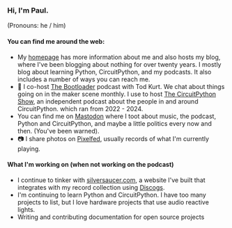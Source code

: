### Hi, I'm Paul. 

(Pronouns:  he / him)

<!--
**prcutler/prcutler** is a ✨ _special_ ✨ repository because its `README.md` (this file) appears on your GitHub profile.

Here are some ideas to get you started:

- 🔭 I’m currently working on ...
- 🌱 I’m currently learning ...
- 👯 I’m looking to collaborate on ...
- 🤔 I’m looking for help with ...
- 💬 Ask me about ...
- 📫 How to reach me: ...
- 😄 Pronouns: ...
- ⚡ Fun fact: ...
-->

#### You can find me around the web:
- My [homepage](https://www.paulcutler.org) has more information about me and also hosts my blog, where I've been blogging about nothing for over twenty years.  I mostly blog about learning Python, CircuitPython, and my podcasts.  It also includes a number of ways you can reach me.
- 🎤 I co-host [The Bootloader](https://thebootloader.net) podcast with Tod Kurt.  We chat about things going on in the maker scene monthly.  I use to host [The CircuitPython Show](https://circuitpythonshow.com), an independent podcast about the people in and around CircuitPython. which ran from 2022 - 2024.
- You can find me on <a href="https://hachyderm.io/@prcutler" rel="me">Mastodon</a> where I toot about music, the podcast, Python and CircuitPython, and maybe a little politics every now and then. (You've been warned).
- 📷 I share photos on [Pixelfed](https://pixelfed.social/prcutler), usually records of what I'm currently playing.

#### What I'm working on (when not working on the podcast)
- I continue to tinker with [silversaucer.com](https://silversaucer.com), a website I've built that integrates with my record collection using [Discogs](https://discogs.com).
- I'm continuing to learn Python and CircuitPython. I have too many projects to list, but I love hardware projects that use audio reactive lights.
- Writing and contributing documentation for open source projects
